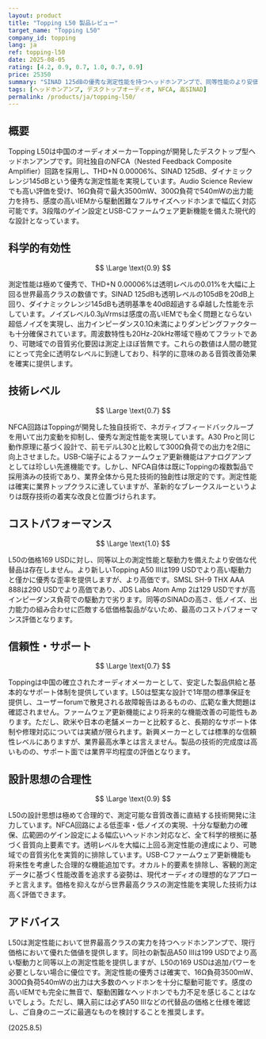 ```yaml
---
layout: product
title: "Topping L50 製品レビュー"
target_name: "Topping L50"
company_id: topping
lang: ja
ref: topping-l50
date: 2025-08-05
rating: [4.2, 0.9, 0.7, 1.0, 0.7, 0.9]
price: 25350
summary: "SINAD 125dBの優秀な測定性能を持つヘッドホンアンプで、同等性能のより安価な代替品が存在しない高いコストパフォーマンスを実現"
tags: [ヘッドホンアンプ, デスクトップオーディオ, NFCA, 高SINAD]
permalink: /products/ja/topping-l50/
---
```


## 概要

Topping L50は中国のオーディオメーカーToppingが開発したデスクトップ型ヘッドホンアンプです。同社独自のNFCA（Nested Feedback Composite Amplifier）回路を採用し、THD+N 0.00006%、SINAD 125dB、ダイナミックレンジ145dBという優秀な測定性能を実現しています。Audio Science Reviewでも高い評価を受け、16Ω負荷で最大3500mW、300Ω負荷で540mWの出力能力を持ち、感度の高いIEMから駆動困難なフルサイズヘッドホンまで幅広く対応可能です。3段階のゲイン設定とUSB-Cファームウェア更新機能を備えた現代的な設計となっています。

## 科学的有効性

$$ \Large \text{0.9} $$

測定性能は極めて優秀で、THD+N 0.00006%は透明レベルの0.01%を大幅に上回る世界最高クラスの数値です。SINAD 125dBも透明レベルの105dBを20dB上回り、ダイナミックレンジ145dBも透明基準を40dB超過する卓越した性能を示しています。ノイズレベル0.3µVrmsは感度の高いIEMでも全く問題とならない超低ノイズを実現し、出力インピーダンス0.1Ω未満によりダンピングファクターも十分確保されています。周波数特性も20Hz-20kHz帯域で極めてフラットであり、可聴域での音質劣化要因は測定上ほぼ皆無です。これらの数値は人間の聴覚にとって完全に透明なレベルに到達しており、科学的に意味のある音質改善効果を確実に提供します。

## 技術レベル

$$ \Large \text{0.7} $$

NFCA回路はToppingが開発した独自技術で、ネガティブフィードバックループを用いて出力変動を抑制し、優秀な測定性能を実現しています。A30 Proと同じ動作原理に基づく設計で、前モデルL30と比較して300Ω負荷での出力を2倍に向上させました。USB-C端子によるファームウェア更新機能はアナログアンプとしては珍しい先進機能です。しかし、NFCA自体は既にToppingの複数製品で採用済みの技術であり、業界全体から見た技術的独創性は限定的です。測定性能は確実に業界トップクラスに達していますが、革新的なブレークスルーというよりは既存技術の着実な改良と位置づけられます。

## コストパフォーマンス

$$ \Large \text{1.0} $$

L50の価格169 USDに対し、同等以上の測定性能と駆動力を備えたより安価な代替品は存在しません。より新しいTopping A50 IIIは199 USDでより高い駆動力と僅かに優秀な歪率を提供しますが、より高価です。SMSL SH-9 THX AAA 888は290 USDでより高価であり、JDS Labs Atom Amp 2は129 USDですが高インピーダンス負荷での駆動力で劣ります。同等のSINADの高さ、低ノイズ、出力能力の組み合わせに匹敵する低価格製品がないため、最高のコストパフォーマンス評価となります。

## 信頼性・サポート

$$ \Large \text{0.7} $$

Toppingは中国の確立されたオーディオメーカーとして、安定した製品供給と基本的なサポート体制を提供しています。L50は堅実な設計で1年間の標準保証を提供し、ユーザーforumで散見される故障報告はあるものの、広範な重大問題は確認されません。ファームウェア更新機能により将来的な機能改善の可能性もあります。ただし、欧米や日本の老舗メーカーと比較すると、長期的なサポート体制や修理対応については実績が限られます。新興メーカーとしては標準的な信頼性レベルにありますが、業界最高水準とは言えません。製品の技術的完成度は高いものの、サポート面では業界平均程度の評価となります。

## 設計思想の合理性

$$ \Large \text{0.9} $$

L50の設計思想は極めて合理的で、測定可能な音質改善に直結する技術開発に注力しています。NFCA回路による低歪率・低ノイズの実現、十分な駆動力の確保、広範囲のゲイン設定による幅広いヘッドホン対応など、全て科学的根拠に基づく音質向上要素です。透明レベルを大幅に上回る測定性能の達成により、可聴域での音質劣化を実質的に排除しています。USB-Cファームウェア更新機能も将来性を考慮した合理的な機能追加です。オカルト的要素を排除し、客観的測定データに基づく性能改善を追求する姿勢は、現代オーディオの理想的なアプローチと言えます。価格を抑えながら世界最高クラスの測定性能を実現した技術力は高く評価できます。

## アドバイス

L50は測定性能において世界最高クラスの実力を持つヘッドホンアンプで、現行価格において優れた価値を提供します。同社の新製品A50 IIIは199 USDでより高い駆動力と同等以上の測定性能を提供しますが、L50の169 USDは追加パワーを必要としない場合に優位です。測定性能の優秀さは確実で、16Ω負荷3500mW、300Ω負荷540mWの出力は大多数のヘッドホンを十分に駆動可能です。感度の高いIEMでも完全に無音で、駆動困難なヘッドホンでも力不足を感じることはないでしょう。ただし、購入前には必ずA50 IIIなどの代替品の価格と仕様を確認し、ご自身のニーズに最適なものを検討することを推奨します。

(2025.8.5)
